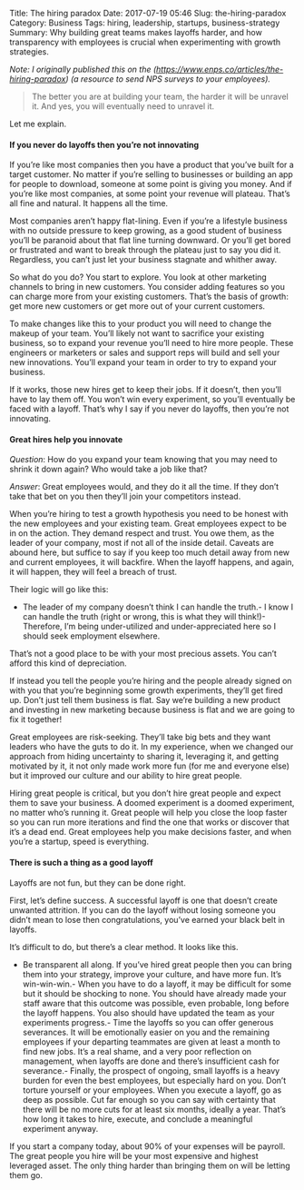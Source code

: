 Title: The hiring paradox
Date: 2017-07-19 05:46
Slug: the-hiring-paradox
Category: Business
Tags: hiring, leadership, startups, business-strategy
Summary: Why building great teams makes layoffs harder, and how transparency with employees is crucial when experimenting with growth strategies.

*Note: I originally published this on the *(https://www.enps.co/articles/the-hiring-paradox)* (a resource to send NPS surveys to your employees).*

> The better you are at building your team, the harder it will be unravel it. And yes, you will eventually need to unravel it.

Let me explain.

#### If you never do layoffs then you’re not innovating

If you’re like most companies then you have a product that you’ve built for a target customer. No matter if you’re selling to businesses or building an app for people to download, someone at some point is giving you money. And if you’re like most companies, at some point your revenue will plateau. That’s all fine and natural. It happens all the time.

Most companies aren’t happy flat-lining. Even if you’re a lifestyle business with no outside pressure to keep growing, as a good student of business you’ll be paranoid about that flat line turning downward. Or you’ll get bored or frustrated and want to break through the plateau just to say you did it. Regardless, you can’t just let your business stagnate and whither away.

So what do you do? You start to explore. You look at other marketing channels to bring in new customers. You consider adding features so you can charge more from your existing customers. That’s the basis of growth: get more new customers or get more out of your current customers.

To make changes like this to your product you will need to change the makeup of your team. You’ll likely not want to sacrifice your existing business, so to expand your revenue you’ll need to hire more people. These engineers or marketers or sales and support reps will build and sell your new innovations. You’ll expand your team in order to try to expand your business.

If it works, those new hires get to keep their jobs. If it doesn’t, then you’ll have to lay them off. You won’t win every experiment, so you’ll eventually be faced with a layoff. That’s why I say if you never do layoffs, then you’re not innovating.

#### Great hires help you innovate

*Question*: How do you expand your team knowing that you may need to shrink it down again? Who would take a job like that?

*Answer*: Great employees would, and they do it all the time. If they don’t take that bet on you then they’ll join your competitors instead.

When you’re hiring to test a growth hypothesis you need to be honest with the new employees and your existing team. Great employees expect to be in on the action. They demand respect and trust. You owe them, as the leader of your company, most if not all of the inside detail. Caveats are abound here, but suffice to say if you keep too much detail away from new and current employees, it will backfire. When the layoff happens, and again, it will happen, they will feel a breach of trust.

Their logic will go like this:

- The leader of my company doesn’t think I can handle the truth.- I know I can handle the truth (right or wrong, this is what they will think!)- Therefore, I’m being under-utilized and under-appreciated here so I should seek employment elsewhere.

That’s not a good place to be with your most precious assets. You can’t afford this kind of depreciation.

If instead you tell the people you’re hiring and the people already signed on with you that you’re beginning some growth experiments, they’ll get fired up. Don’t just tell them business is flat. Say we’re building a new product and investing in new marketing because business is flat and we are going to fix it together!

Great employees are risk-seeking. They’ll take big bets and they want leaders who have the guts to do it. In my experience, when we changed our approach from hiding uncertainty to sharing it, leveraging it, and getting motivated by it, it not only made work more fun (for me and everyone else) but it improved our culture and our ability to hire great people.

Hiring great people is critical, but you don’t hire great people and expect them to save your business. A doomed experiment is a doomed experiment, no matter who’s running it. Great people will help you close the loop faster so you can run more iterations and find the one that works or discover that it’s a dead end. Great employees help you make decisions faster, and when you’re a startup, speed is everything.

#### There is such a thing as a good layoff

Layoffs are not fun, but they can be done right.

First, let’s define success. A successful layoff is one that doesn’t create unwanted attrition. If you can do the layoff without losing someone you didn’t mean to lose then congratulations, you’ve earned your black belt in layoffs.

It’s difficult to do, but there’s a clear method. It looks like this.

- Be transparent all along. If you’ve hired great people then you can bring them into your strategy, improve your culture, and have more fun. It’s win-win-win.- When you have to do a layoff, it may be difficult for some but it should be shocking to none. You should have already made your staff aware that this outcome was possible, even probable, long before the layoff happens. You also should have updated the team as your experiments progress.- Time the layoffs so you can offer generous severances. It will be emotionally easier on you and the remaining employees if your departing teammates are given at least a month to find new jobs. It’s a real shame, and a very poor reflection on management, when layoffs are done and there’s insufficient cash for severance.- Finally, the prospect of ongoing, small layoffs is a heavy burden for even the best employees, but especially hard on you. Don’t torture yourself or your employees. When you execute a layoff, go as deep as possible. Cut far enough so you can say with certainty that there will be no more cuts for at least six months, ideally a year. That’s how long it takes to hire, execute, and conclude a meaningful experiment anyway.

If you start a company today, about 90% of your expenses will be payroll. The great people you hire will be your most expensive and highest leveraged asset. The only thing harder than bringing them on will be letting them go.